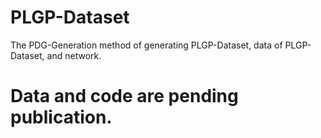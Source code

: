 # PLGP-Dataset
The PDG-Generation method of generating PLGP-Dataset, data of PLGP-Dataset, and network.

# Data and code are pending publication.
